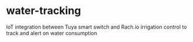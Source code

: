 # water-tracking
IoT integration between Tuya smart switch and Rach.io irrigation control to track and alert on water consumption
